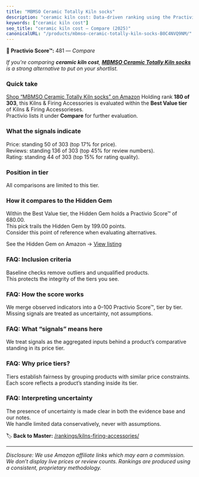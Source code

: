 ```yaml
---
title: "MBMSO Ceramic Totally Kiln socks"
description: "ceramic kiln cost: Data-driven ranking using the Practivio Score™. Positioned by quality, value, demand, findability, momentum."
keywords: ["ceramic kiln cost"]
seo_title: "ceramic kiln cost — Compare (2025)"
canonicalURL: "/products/mbmso-ceramic-totally-kiln-socks-B0C4NVQ9NM/"
---
```


**🛒 Practivio Score™:** 481 — _Compare_


*If you're comparing **ceramic kiln cost**, **[MBMSO Ceramic Totally Kiln socks](https://www.amazon.com/dp/B0C4NVQ9NM?tag=practivio-20)** is a strong alternative to put on your shortlist.*
### Quick take
[Shop “MBMSO Ceramic Totally Kiln socks” on Amazon](https://www.amazon.com/dp/B0C4NVQ9NM?tag=practivio-20)
Holding rank **180 of 303**, this Kilns & Firing Accessories is evaluated within the **Best Value tier** of Kilns & Firing Accessorieses.  
Practivio lists it under **Compare** for further evaluation.

### What the signals indicate
Price: standing 50 of 303 (top 17% for price).  
Reviews: standing 136 of 303 (top 45% for review numbers).  
Rating: standing 44 of 303 (top 15% for rating quality).  

### Position in tier
All comparisons are limited to this tier.

### How it compares to the Hidden Gem
Within the Best Value tier, the Hidden Gem holds a Practivio Score™ of 680.00.  
This pick trails the Hidden Gem by 199.00 points.  
Consider this point of reference when evaluating alternatives.  

See the Hidden Gem on Amazon → [View listing](https://www.amazon.com/dp/B094D1QSLB?tag=practivio-20)

### FAQ: Inclusion criteria
Baseline checks remove outliers and unqualified products.  
This protects the integrity of the tiers you see.

### FAQ: How the score works
We merge observed indicators into a 0–100 Practivio Score™, tier by tier.  
Missing signals are treated as uncertainty, not assumptions.

### FAQ: What “signals” means here
We treat signals as the aggregated inputs behind a product’s comparative standing in its price tier.

### FAQ: Why price tiers?
Tiers establish fairness by grouping products with similar price constraints.  
Each score reflects a product’s standing inside its tier.

### FAQ: Interpreting uncertainty
The presence of uncertainty is made clear in both the evidence base and our notes.  
We handle limited data conservatively, never with assumptions.

<!-- Missing template for Compare/CompareWithinPriceClass -->


🏷️ **Back to Master:** [/rankings/kilns-firing-accessories/](/rankings/kilns-firing-accessories/)

---
_Disclosure: We use Amazon affiliate links which may earn a commission. We don’t display live prices or review counts. Rankings are produced using a consistent, proprietary methodology._

